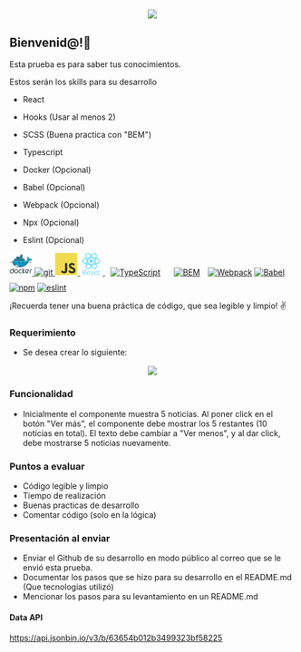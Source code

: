 <div align="center">
<a href="https://elcomercio.pe/" target="_blank" rel="noreferrer"> 
<img src="https://i.imgur.com/6rzSKUD.png" align="center" />
</a>
</div>  

## Bienvenid@!👋

Esta prueba es para saber tus conocimientos.

Estos serán los skills para su desarrollo

- React

- Hooks (Usar al menos 2)
  
- SCSS (Buena practica con "BEM")

- Typescript

- Docker (Opcional) 

- Babel (Opcional) 

- Webpack (Opcional) 

- Npx (Opcional) 

- Eslint (Opcional) 

<a href="https://www.docker.com/" target="_blank" rel="noreferrer"> <img src="https://raw.githubusercontent.com/devicons/devicon/master/icons/docker/docker-original-wordmark.svg" alt="docker" width="40" height="40"/> </a> <a href="https://git-scm.com/" target="_blank" rel="noreferrer"> <img src="https://www.vectorlogo.zone/logos/git-scm/git-scm-icon.svg" alt="git" width="40" height="40"/> </a> <a href="https://developer.mozilla.org/en-US/docs/Web/JavaScript" target="_blank" rel="noreferrer"> <img src="https://raw.githubusercontent.com/devicons/devicon/master/icons/javascript/javascript-original.svg" alt="javascript" width="40" height="40"/> </a> <a href="https://reactjs.org/" target="_blank" rel="noreferrer"> <img src="https://raw.githubusercontent.com/devicons/devicon/master/icons/react/react-original-wordmark.svg" alt="react" width="40" height="40"/> </a> <a href="https://www.typescriptlang.org/" target="_blank"><img style="margin: 10px" src="https://profilinator.rishav.dev/skills-assets/typescript-original.svg" alt="TypeScript" height="50"></a> <a href="http://getbem.com/" target="_blank"><img style="margin: 10px" src="https://profilinator.rishav.dev/skills-assets/bem.svg" alt="BEM" height="50"></a> <a href="https://webpack.js.org" target="_blank"><img src="https://cdn.jsdelivr.net/gh/devicons/devicon/icons/webpack/webpack-original.svg" alt="Webpack" height="50"/></a> <a href="https://babeljs.io" target="_blank"><img src="https://cdn.jsdelivr.net/gh/devicons/devicon/icons/babel/babel-original.svg" alt="Babel" height="50"/></a> <a href="https://www.npmjs.com" target="_blank"><img src="https://cdn.jsdelivr.net/gh/devicons/devicon/icons/npm/npm-original-wordmark.svg" alt="npm" height="50"/></a> <a href="https://eslint.org" target="_blank"><img src="https://cdn.jsdelivr.net/gh/devicons/devicon/icons/eslint/eslint-original.svg" alt="eslint" height="50"/></a> 

¡Recuerda tener una buena práctica de código, que sea legible y limpio! ✌️

### Requerimiento
- Se desea crear lo siguiente:


<div align="center">
<img src="https://i.imgur.com/gxxxHMB.png" align="center" />
</div>  

### Funcionalidad

- Inicialmente el componente muestra 5 noticias. Al poner click en el botón "Ver más", el componente debe mostrar los 5 restantes (10 noticias en total). El texto debe cambiar a "Ver menos", y al dar click, debe mostrarse 5 noticias nuevamente.

### Puntos a evaluar
- Código legible y limpio
- Tiempo de realización
- Buenas practicas de desarrollo
- Comentar código (solo en la lógica)

### Presentación al enviar
- Enviar el Github de su desarrollo en modo público al correo que se le envió esta prueba.
- Documentar los pasos que se hizo para su desarrollo en el README.md (Que tecnologias utilizó)
- Mencionar los pasos para su levantamiento en un README.md

#### Data API
https://api.jsonbin.io/v3/b/63654b012b3499323bf58225
